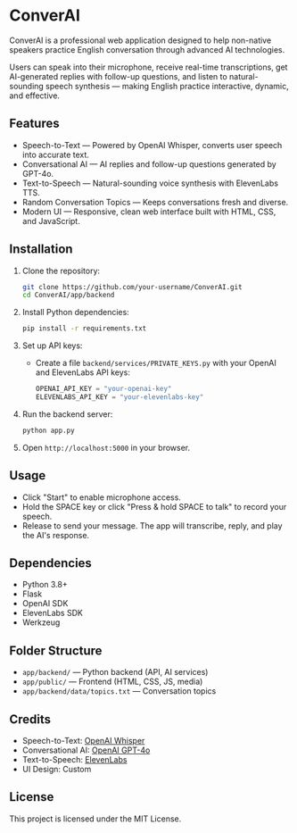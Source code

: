 # ConverAI

ConverAI is a professional web application designed to help non-native speakers practice English conversation through advanced AI technologies.  

Users can speak into their microphone, receive real-time transcriptions, get AI-generated replies with follow-up questions, and listen to natural-sounding speech synthesis — making English practice interactive, dynamic, and effective.

## Features

- Speech-to-Text — Powered by OpenAI Whisper, converts user speech into accurate text.  
- Conversational AI — AI replies and follow-up questions generated by GPT-4o.  
- Text-to-Speech — Natural-sounding voice synthesis with ElevenLabs TTS.  
- Random Conversation Topics — Keeps conversations fresh and diverse.  
- Modern UI — Responsive, clean web interface built with HTML, CSS, and JavaScript.  

## Installation

1. Clone the repository:
   ```bash
   git clone https://github.com/your-username/ConverAI.git
   cd ConverAI/app/backend
   ```

2. Install Python dependencies:
   ```bash
   pip install -r requirements.txt
   ```

3. Set up API keys:
   - Create a file `backend/services/PRIVATE_KEYS.py` with your OpenAI and ElevenLabs API keys:
     ```python
     OPENAI_API_KEY = "your-openai-key"
     ELEVENLABS_API_KEY = "your-elevenlabs-key"
     ```

4. Run the backend server:
   ```bash
   python app.py
   ```

5. Open `http://localhost:5000` in your browser.

## Usage

- Click "Start" to enable microphone access.
- Hold the SPACE key or click "Press & hold SPACE to talk" to record your speech.
- Release to send your message. The app will transcribe, reply, and play the AI's response.

## Dependencies

- Python 3.8+
- Flask
- OpenAI SDK
- ElevenLabs SDK
- Werkzeug

## Folder Structure

- `app/backend/` — Python backend (API, AI services)
- `app/public/` — Frontend (HTML, CSS, JS, media)
- `app/backend/data/topics.txt` — Conversation topics

## Credits

- Speech-to-Text: [OpenAI Whisper](https://platform.openai.com/docs/guides/speech-to-text)
- Conversational AI: [OpenAI GPT-4o](https://platform.openai.com/docs/models/gpt-4o)
- Text-to-Speech: [ElevenLabs](https://elevenlabs.io/)
- UI Design: Custom

## License

This project is licensed under the MIT License.
